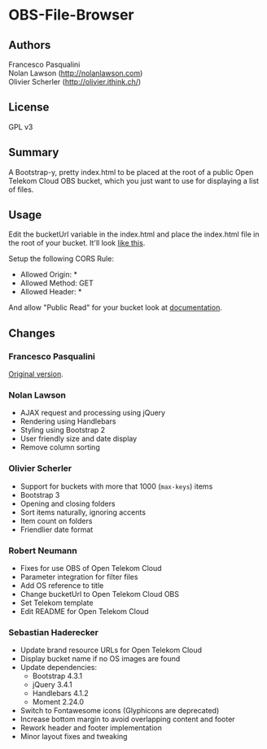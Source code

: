 OBS-File-Browser
====================

Authors
-------
Francesco Pasqualini  
Nolan Lawson (http://nolanlawson.com)  
Olivier Scherler (http://olivier.ithink.ch/)  

License
-------
GPL v3

Summary
-------

A Bootstrap-y, pretty index.html to be placed at the root of a public Open Telekom Cloud OBS bucket, which
you just want to use for displaying a list of files.

Usage
-----
Edit the bucketUrl variable in the index.html and place the index.html file in the root of your bucket.  It'll look [like this][1].

Setup the following CORS Rule:
 - Allowed Origin: *
 - Allowed Method: GET
 - Allowed Header: *

And allow "Public Read" for your bucket look at [documentation][4].

Changes
-------

### Francesco Pasqualini

[Original version][2].

### Nolan Lawson

- AJAX request and processing using jQuery
- Rendering using Handlebars
- Styling using Bootstrap 2
- User friendly size and date display
- Remove column sorting

### Olivier Scherler

- Support for buckets with more that 1000 (`max-keys`) items
- Bootstrap 3
- Opening and closing folders
- Sort items naturally, ignoring accents
- Item count on folders
- Friendlier date format

### Robert Neumann
- Fixes for use OBS of Open Telekom Cloud
- Parameter integration for filter files
- Add OS reference to title
- Change bucketUrl to Open Telekom Cloud OBS
- Set Telekom template
- Edit README for Open Telekom Cloud

### Sebastian Haderecker
- Update brand resource URLs for Open Telekom Cloud
- Display bucket name if no OS images are found
- Update dependencies:
  - Bootstrap 4.3.1
  - jQuery 3.4.1
  - Handlebars 4.1.2
  - Moment 2.24.0
- Switch to Fontawesome icons (Glyphicons are deprecated)
- Increase bottom margin to avoid overlapping content and footer
- Rework header and footer implementation 
- Minor layout fixes and tweaking


[1]: https://nolanlawson.s3.amazonaws.com/index.html
[2]: https://aws.amazon.com/code/1713
[3]: http://regexp.s3.amazonaws.com/list.html
[4]: https://docs.otc.t-systems.com/en-us/usermanual/obs/en-us_topic_0045853584.html?tag=null
